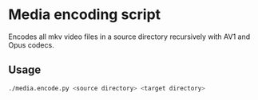 # Media encoding script

Encodes all mkv video files in a source directory recursively with AV1 and Opus codecs.

## Usage

```bash
./media.encode.py <source directory> <target directory>
```
